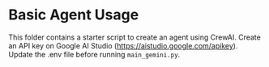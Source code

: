 # Basic Agent Usage
This folder contains a starter script to create an agent using CrewAI.
Create an API key on Google AI Studio (https://aistudio.google.com/apikey). 
Update the .env file before running `main_gemini.py`.